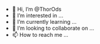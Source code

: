 - 👋 Hi, I’m @ThorOds
- 👀 I’m interested in ...
- 🌱 I’m currently learning ...
- 💞️ I’m looking to collaborate on ...
- 📫 How to reach me ...

<!---
ThorOds/ThorOds is a ✨ special ✨ repository because its `README.md` (this file) appears on your GitHub profile.
You can click the Preview link to take a look at your changes.
--->

